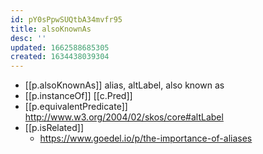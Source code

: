 ```yaml
---
id: pY0sPpwSUQtbA34mvfr95
title: alsoKnownAs
desc: ''
updated: 1662588685305
created: 1634438039304
---
```



- [[p.alsoKnownAs]] alias, altLabel, also known as 
- [[p.instanceOf]] [[c.Pred]] 
- [[p.equivalentPredicate]] http://www.w3.org/2004/02/skos/core#altLabel 
- [[p.isRelated]]
  - https://www.goedel.io/p/the-importance-of-aliases